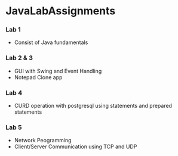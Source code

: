 # JavaLabAssignments

### Lab 1
  * Consist of Java fundamentals
### Lab 2 & 3
  * GUI with Swing and Event Handling 
  * Notepad Clone app
### Lab 4
  * CURD operation with postgresql using statements and prepared statements
### Lab 5
  * Network Peogramming
  * Client/Server Communication using TCP and UDP
